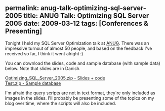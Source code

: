 permalink: anug-talk-optimizing-sql-server-2005
title: ANUG Talk: Optimizing SQL Server 2005
date: 2009-03-12
tags: [Conferences & Presenting]
---
Tonight I held my SQL Server Optimization talk at [ANUG](http://www.anug.dk/). There was an impressive turnout of almost 50 people, and based on the feedback I've received so far, I think it went alright :)

<!-- more -->

You can download the slides, code and sample database (with sample data) below. Note that slides are in Danish.

[Optimizing_SQL_Server_2005.zip - Slides + code](Optimizing_SQL_Server_2005.zip)  
[Test.zip - Sample database](Test.zip)

I'm afraid the query scripts are not in text format, they're only included as images in the slides. I'll probably be presenting some of the topics on my blog over time, where the scripts will also be included.

